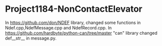 # Project1184-NonContactElevator
In https://github.com/don/NDEF library,  changed some functions in Ndef.cpp,NdefMessage.cpp and NdefRecord.cpp.
In https://github.com/hardbyte/python-can/tree/master "can" library changed def__str__ in message.py.
